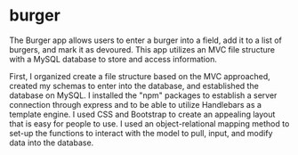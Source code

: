 # burger

The Burger app allows users to enter a burger into a field, add it to a list of burgers, and mark it as devoured. This app utilizes an MVC file structure with a MySQL database to store and access information.

First, I organized create a file structure based on the MVC approached, created my schemas to enter into the database, and established the database on MySQL. I installed the "npm" packages to establish a server connection through express and to be able to utilize Handlebars as a template engine. I used CSS and Bootstrap to create an appealing layout that is easy for people to use. I used an object-relational mapping method to set-up the functions to interact with the model to pull, input, and modify data into the database.
